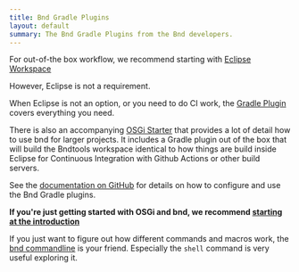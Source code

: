 ```yaml
---
title: Bnd Gradle Plugins
layout: default
summary: The Bnd Gradle Plugins from the Bnd developers.
---
```


For out-of-the box workflow, we recommend starting with [Eclipse Workspace](https://bndtools.org/)

However, Eclipse is not a requirement.

When Eclipse is not an option, or you need to do CI work,
the [Gradle Plugin][1] covers everything you need.

There is also an accompanying [OSGi Starter](/assets/osgi-starter-workspace.pdf)
that provides a lot of detail how to use bnd for larger projects.
It includes a Gradle plugin out of the box that will build the Bndtools workspace
identical to how things are build inside Eclipse for Continuous Integration with Github Actions or other build servers.

See the [documentation on GitHub][1] for details on how to configure and
use the Bnd Gradle plugins.

**If you're just getting started with OSGi and bnd, we recommend [starting at the introduction](/chapters/110-introduction.html)**

If you just want to figure out how different commands and macros work,
the [bnd commandline](https://bnd.bndtools.org/chapters/400-commands.html) is your friend.
Especially the <code>shell</code> command is very useful exploring it.

[1]: https://github.com/bndtools/bnd/blob/master/gradle-plugins/README.md

